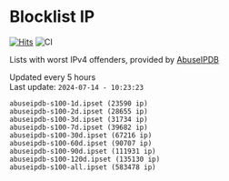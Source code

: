 # Blocklist IP

[![Hits](https://hits.seeyoufarm.com/api/count/incr/badge.svg?url=https%3A%2F%2Fgithub.com%2Fborestad%2Fblocklist-ip%2F&count_bg=%2379C83D&title_bg=%23555555&icon=&icon_color=%23E7E7E7&title=hits&edge_flat=false)](https://hits.seeyoufarm.com)  ![CI](https://img.shields.io/github/workflow/status/borestad/blocklist-ip/CI?style=flat-square)

Lists with worst IPv4 offenders, provided by [AbuseIPDB](https://www.abuseipdb.com/)

<!-- FOOTER-PLACEHOLDER -->
Updated every 5 hours<br>
Last update: `2024-07-14 - 10:23:23`
```
abuseipdb-s100-1d.ipset (23590 ip)
abuseipdb-s100-2d.ipset (28655 ip)
abuseipdb-s100-3d.ipset (31734 ip)
abuseipdb-s100-7d.ipset (39682 ip)
abuseipdb-s100-30d.ipset (67216 ip)
abuseipdb-s100-60d.ipset (90707 ip)
abuseipdb-s100-90d.ipset (111931 ip)
abuseipdb-s100-120d.ipset (135130 ip)
abuseipdb-s100-all.ipset (583478 ip)
```
